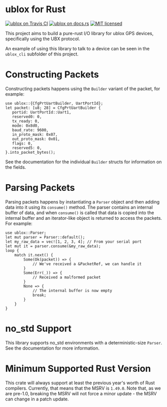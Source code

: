 ublox for Rust
==============

[![ublox on Travis CI][travis-image]][travis]
[![ublox on docs.rs][docs-badge]][docs-url]
[![MIT licensed][mit-badge]][mit-url]

[travis-image]: https://api.travis-ci.com/lkolbly/ublox.svg?branch=master
[travis]: https://travis-ci.com/lkolbly/ublox
[docs-badge]: https://docs.rs/ublox/badge.svg
[docs-url]: https://docs.rs/ublox
[mit-badge]: https://img.shields.io/badge/license-MIT-blue.svg
[mit-url]: https://github.com/lkolbly/ublox/blob/master/LICENSE

This project aims to build a pure-rust I/O library for ublox GPS devices, specifically using the UBX protocol.

An example of using this library to talk to a device can be seen in the `ublox_cli` subfolder of this project.

Constructing Packets
====================

Constructing packets happens using the `Builder` variant of the packet, for example:
```
use ublox::{CfgPrtUartBuilder, UartPortId};
let packet: [u8; 28] = CfgPrtUartBuilder {
   portid: UartPortId::Uart1,
   reserved0: 0,
   tx_ready: 0,
   mode: 0x8d0,
   baud_rate: 9600,
   in_proto_mask: 0x07,
   out_proto_mask: 0x01,
   flags: 0,
   reserved5: 0,
}.into_packet_bytes();
```
See the documentation for the individual `Builder` structs for information on the fields.

Parsing Packets
===============

Parsing packets happens by instantiating a `Parser` object and then adding data into it using its `consume()` method. The parser contains an internal buffer of data, and when `consume()` is called that data is copied into the internal buffer and an iterator-like object is returned to access the packets. For example:
```
use ublox::Parser;
let mut parser = Parser::default();
let my_raw_data = vec![1, 2, 3, 4]; // From your serial port
let mut it = parser.consume(&my_raw_data);
loop {
    match it.next() {
        Some(Ok(packet)) => {
            // We've received a &PacketRef, we can handle it
        }
        Some(Err(_)) => {
            // Received a malformed packet
        }
        None => {
            // The internal buffer is now empty
            break;
        }
    }
}
```

no_std Support
==============

This library supports no_std environments with a deterministic-size `Parser`. See the documentation for more information.

Minimum Supported Rust Version
==============================

This crate will always support at least the previous year's worth of Rust compilers. Currently, that means that the MSRV is `1.49.0`. Note that, as we are pre-1.0, breaking the MSRV will not force a minor update - the MSRV can change in a patch update.
